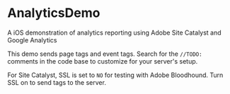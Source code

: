 AnalyticsDemo
=============

A iOS demonstration of analytics reporting using Adobe Site Catalyst and Google Analytics

This demo sends page tags and event tags. Search for the ```//TODO:``` comments in the code base to customize for your server's setup.

For Site Catalyst, SSL is set to ```NO``` for testing with Adobe Bloodhound. Turn SSL on to send tags to the server.
